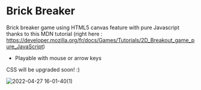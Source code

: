 # Brick Breaker

Brick breaker game using HTML5 canvas feature with pure Javascript thanks to this MDN tutorial (right here : https://developer.mozilla.org/fr/docs/Games/Tutorials/2D_Breakout_game_pure_JavaScript)

- Playable with mouse or arrow keys

CSS will be upgraded soon! :)


![2022-04-27 16-01-40(1)](https://user-images.githubusercontent.com/97042301/169244024-e6789845-abb6-47ef-96b8-0d64fbff5d27.gif)
